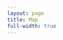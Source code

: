 ```yaml
---
layout: page
title: Map
full-width: true
---
```



<div style=text-align: center>
<object type=image/svg+xml data=/svgs/LinearAlgebra.txt.svg> </object>
</div>
